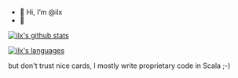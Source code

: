 

- 👋 Hi, I’m @ilx 
- 👀

[![ilx's github stats](https://github-readme-stats.vercel.app/api?username=ilx&title_color=ffffff&text_color=c9cacc&icon_color=2bbc8a&bg_color=1d1f21)](https://github.com/anuraghazra/github-readme-stats)


[![ilx's languages](https://github-readme-stats.vercel.app/api/top-langs/?username=ilx&hide=javascript,css,html,perl&title_color=ffffff&text_color=c9cacc&icon_color=2bbc8a&bg_color=1d1f21)](https://github.com/ilx/ilx)

but don't trust nice cards, I mostly write proprietary code in Scala ;-)

